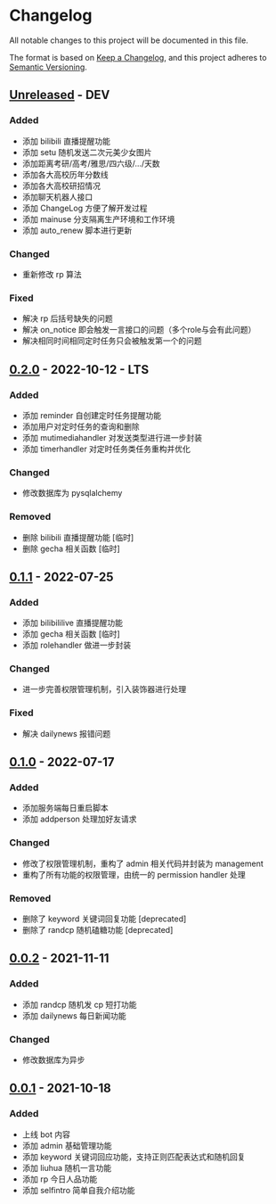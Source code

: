 # Changelog

All notable changes to this project will be documented in this file.

The format is based on [Keep a Changelog](https://keepachangelog.com/en/1.0.0/),
and this project adheres to [Semantic Versioning](https://semver.org/spec/v2.0.0.html).

## [Unreleased] - DEV

### Added

- 添加 bilibili 直播提醒功能
- 添加 setu 随机发送二次元美少女图片
- 添加距离考研/高考/雅思/四六级/.../天数
- 添加各大高校历年分数线
- 添加各大高校研招情况
- 添加聊天机器人接口
- 添加 ChangeLog 方便了解开发过程
- 添加 mainuse 分支隔离生产环境和工作环境
- 添加 auto_renew 脚本进行更新

### Changed

- 重新修改 rp 算法

### Fixed

- 解决 rp 后括号缺失的问题
- 解决 on_notice 即会触发一言接口的问题（多个role与会有此问题）
- 解决相同时间相同定时任务只会被触发第一个的问题

## [0.2.0] - 2022-10-12 - LTS

### Added

- 添加 reminder 自创建定时任务提醒功能
- 添加用户对定时任务的查询和删除
- 添加 mutimediahandler 对发送类型进行进一步封装
- 添加 timerhandler 对定时任务类任务重构并优化

### Changed

- 修改数据库为 pysqlalchemy

### Removed

- 删除 bilibili 直播提醒功能 [临时]
- 删除 gecha 相关函数 [临时]

## [0.1.1] - 2022-07-25

### Added

- 添加 bilibililive 直播提醒功能
- 添加 gecha 相关函数 [临时]
- 添加 rolehandler 做进一步封装

### Changed

- 进一步完善权限管理机制，引入装饰器进行处理

### Fixed

- 解决 dailynews 报错问题

## [0.1.0] - 2022-07-17

### Added

- 添加服务端每日重启脚本
- 添加 addperson 处理加好友请求

### Changed

- 修改了权限管理机制，重构了 admin 相关代码并封装为 management
- 重构了所有功能的权限管理，由统一的 permission handler 处理

### Removed

- 删除了 keyword 关键词回复功能 [deprecated]
- 删除了 randcp 随机磕糖功能 [deprecated]

## [0.0.2] - 2021-11-11

### Added

- 添加 randcp 随机发 cp 短打功能
- 添加 dailynews 每日新闻功能

### Changed

- 修改数据库为异步

## [0.0.1] - 2021-10-18

### Added

- 上线 bot 内容
- 添加 admin 基础管理功能
- 添加 keyword 关键词回应功能，支持正则匹配表达式和随机回复
- 添加 liuhua 随机一言功能
- 添加 rp 今日人品功能
- 添加 selfintro 简单自我介绍功能

[unreleased]: https://github.com/youremailaddress/qqbot-rikako/compare/v0.2.0...HEAD
[0.2.0]: https://github.com/youremailaddress/qqbot-rikako/compare/v0.1.1...v0.2.0
[0.1.1]: https://github.com/youremailaddress/qqbot-rikako/compare/v0.1.0...v0.1.1
[0.1.0]: https://github.com/youremailaddress/qqbot-rikako/compare/v0.0.2...v0.1.0
[0.0.2]: https://github.com/youremailaddress/qqbot-rikako/compare/v0.0.1...v0.0.2
[0.0.1]: https://github.com/youremailaddress/qqbot-rikako/releases/tag/v0.0.1
